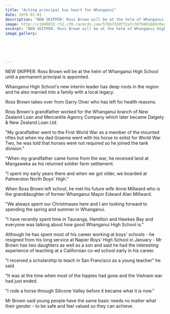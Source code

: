 ```yaml
---
title: "Acting principal has heart for Whanganui"
date: 1970-01-01
description: "NEW SKIPPER: Ross Brown will be at the helm of Whanganui High School until a permanent principal is appointed, Wanganui Cronicle article on 22/8/16..."
image: http://c1940652.r52.cf0.rackcdn.com/57bb733dff2a7c38fb001669/Ross-Brown-new-WHS-interim-leader-22-Aug-2016.jpg
excerpt: "NEW SKIPPER: Ross Brown will be at the helm of Whanganui High School until a permanent principal is appointed."
image_gallery:
    
    
    
    
    
---
```


<p><span>NEW SKIPPER: Ross Brown will be at the helm of Whanganui High School until a permanent principal is appointed.</span></p>
<p>Whanganui High School's new interim leader has deep roots in the region and he also married into a family with a local legacy.</p>
<p>Ross Brown takes over from Garry Olver who has left for health reasons.</p>
<p>Ross Brown's grandfather worked for the Whanganui branch of New Zealand Loan and Mercantile Agency Company which later became Dalgety &amp; New Zealand Loan Ltd.</p>
<p>"My grandfather went to the First World War as a member of the mounted rifles but when my dad Graeme went with his horse to enlist for World War Two, he was told that horses were not required so he joined the tank division."</p>
<p>"When my grandfather came home from the war, he received land at Mangaweka as his returned soldier farm settlement.</p>
<p>"I spent my early years there and when we got older, we boarded at Palmerston North Boys' High."</p>
<p>When Ross Brown left school, he met his future wife Anne Millward who is the granddaughter of former Whanganui Mayor Edward Alan Millward.</p>
<p>"We always spent our Christmases here and I am looking forward to spending the spring and summer in Whanganui.</p>
<p>"I have recently spent time in Tauranga, Hamilton and Hawkes Bay and everyone was talking about how good Whanganui High School is."</p>
<p>Although he has spent most of his career working at boys' schools - he resigned from his long service at Napier Boys' High School in January - Mr Brown has two daughters as well as a son and said he had the interesting experience of teaching at a Californian co-ed school early in his career.</p>
<p>"I received a scholarship to teach in San Francisco as a young teacher" he said.</p>
<p>"It was at the time when most of the hippies had gone and the Vietnam war had just ended.</p>
<p>"I rode a horse through Silicone Valley before it became what it is now."</p>
<p>Mr Brown said young people have the same basic needs no matter what their gender - to be safe and feel valued so they can achieve.</p>

